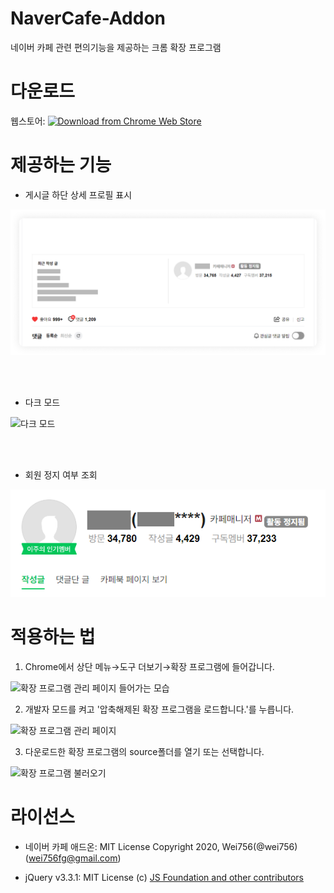 # NaverCafe-Addon
 네이버 카페 관련 편의기능을 제공하는 크롬 확장 프로그램



# 다운로드

웹스토어: [![Download from Chrome Web Store](https://img.shields.io/badge/다운로드-v1.5.1-brightgreen)](https://chrome.google.com/webstore/detail/네이버-카페-애드온/epcibdcgmbiimdleghmeldeopdjcaeic)


# 제공하는 기능

- 게시글 하단 상세 프로필 표시

![게시글 하단 상세 프로필 표시](https://github.com/wei756/NaverCafe-Addon/raw/master/images/gn6.png)

<br>

<br>

- 다크 모드

![다크 모드](https://github.com/wei756/NaverCafe-Addon/raw/master/images/gn4.png)

<br>

<br>

- 회원 정지 여부 조회

![회원 정지 여부 조회](https://github.com/wei756/NaverCafe-Addon/raw/master/images/gn5.png)




# 적용하는 법

1. Chrome에서 상단 메뉴→도구 더보기→확장 프로그램에 들어갑니다.

![확장 프로그램 관리 페이지 들어가는 모습](https://github.com/wei756/NaverCafe-Addon/raw/master/images/howto-1.png)



2. 개발자 모드를 켜고 '압축해제된 확장 프로그램을 로드합니다.'를 누릅니다.

![확장 프로그램 관리 페이지](https://github.com/wei756/NaverCafe-Addon/raw/master/images/howto-2.png)



3. 다운로드한 확장 프로그램의 source폴더를 열기 또는 선택합니다.

![확장 프로그램 불러오기](https://github.com/wei756/NaverCafe-Addon/raw/master/images/howto-3.png)



# 라이선스

- 네이버 카페 애드온: MIT License Copyright 2020, Wei756(@wei756) (wei756fg@gmail.com)

- jQuery v3.3.1: MIT License (c) [JS Foundation and other contributors](https://jquery.org/license/)
